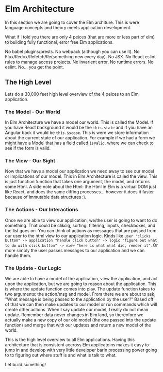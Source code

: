 # Elm Architecture

In this section we are going to cover the Elm architure. This is were language concepts and theory meets application development.

What if I told you there are only 4 peices (that are more or less part of elm) to building fully functional, error free Elm applications.

No babel plugins/prests. No webpack (although you can use it). No Flux/Redux/Refetch/Re(something new every day). No JSX. No React eslint rules to manage accoss projects. No invarient error. No runtime errors. No eslint. No... you get the point.

## The High Level

Lets do a 30,000 feet high level overview of the 4 peices to an Elm application.

### The Model - Our World

In Elm Architecture we have a model our world. This is called the Model. If you have React background it would be the `this.state` and if you have an Angular back it would be `this.$scope`. This is were we store information about the current state of our application. For example if we had a form we might have a Model that has a field called `isValid`, where we can check to see if the form is valid.

### The View - Our Sight

Now that we have a model our application we need away to see our model or implications of our model. This in Elm Architecture is called the view. This is just function function that takes one argument, the model, and returns some Html. A side note about the Html: the Html in Elm is a virtual DOM just like React, and does the same diffing processes... however it does it faster because of immutable data structures :).

### The Actions - Our Interactions

Once we are able to view our application, we/the user is going to want to do something. That could be clikcig, sorting, filtering, inputs, checkboxes, and the list goes on. You can think of actions as messages that are passed from our user to the html view to our application logic. Kinds like `user "clicks button" -> application "handle click button" -> logic "figure out what to do with click button" -> view "here is what what did, render it"`. Or more simply the user passes messages to our application and we can handle them.

### The Update - Our Logic

We are able to have a model of the application, view the application, and act upon the application, but we are going to reason about the application. This is where the update function comes into play. The update function takes to two arguments: the action/msg and model. From there we are about to ask, "What message is being passed to the application by the user?" Based off of that we can then make updates to our model or run commands which will create other actions. When I say update our model, I really do not mean update. Remember data never changes in Elm land, so thereofore we actually make a new copy of our old model (the one passed into the update function) and merge that with our updates and return a new model of the world.


This is the high level overview to all Elm applications. Having this architecture that is consistent accross Elm applicatoins makes it easy to jump in and develop with very little developer barin processing power going to to figuring out where stuff is and what is talk to what.

Let build something!

